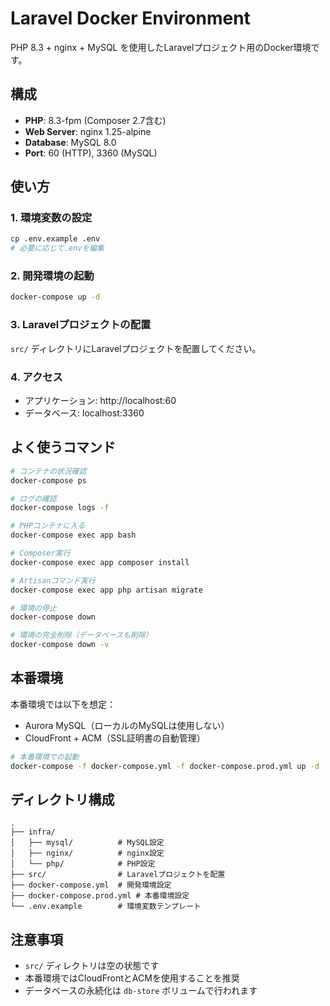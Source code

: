 # Laravel Docker Environment

PHP 8.3 + nginx + MySQL を使用したLaravelプロジェクト用のDocker環境です。

## 構成

- **PHP**: 8.3-fpm (Composer 2.7含む)
- **Web Server**: nginx 1.25-alpine  
- **Database**: MySQL 8.0
- **Port**: 60 (HTTP), 3360 (MySQL)

## 使い方

### 1. 環境変数の設定
```bash
cp .env.example .env
# 必要に応じて.envを編集
```

### 2. 開発環境の起動
```bash
docker-compose up -d
```

### 3. Laravelプロジェクトの配置
`src/` ディレクトリにLaravelプロジェクトを配置してください。

### 4. アクセス
- アプリケーション: http://localhost:60
- データベース: localhost:3360

## よく使うコマンド

```bash
# コンテナの状況確認
docker-compose ps

# ログの確認
docker-compose logs -f

# PHPコンテナに入る
docker-compose exec app bash

# Composer実行
docker-compose exec app composer install

# Artisanコマンド実行
docker-compose exec app php artisan migrate

# 環境の停止
docker-compose down

# 環境の完全削除（データベースも削除）
docker-compose down -v
```

## 本番環境

本番環境では以下を想定：
- Aurora MySQL（ローカルのMySQLは使用しない）
- CloudFront + ACM（SSL証明書の自動管理）

```bash
# 本番環境での起動
docker-compose -f docker-compose.yml -f docker-compose.prod.yml up -d
```

## ディレクトリ構成

```
.
├── infra/
│   ├── mysql/          # MySQL設定
│   ├── nginx/          # nginx設定
│   └── php/            # PHP設定
├── src/                # Laravelプロジェクトを配置
├── docker-compose.yml  # 開発環境設定
├── docker-compose.prod.yml # 本番環境設定
└── .env.example        # 環境変数テンプレート
```

## 注意事項

- `src/` ディレクトリは空の状態です
- 本番環境ではCloudFrontとACMを使用することを推奨
- データベースの永続化は `db-store` ボリュームで行われます